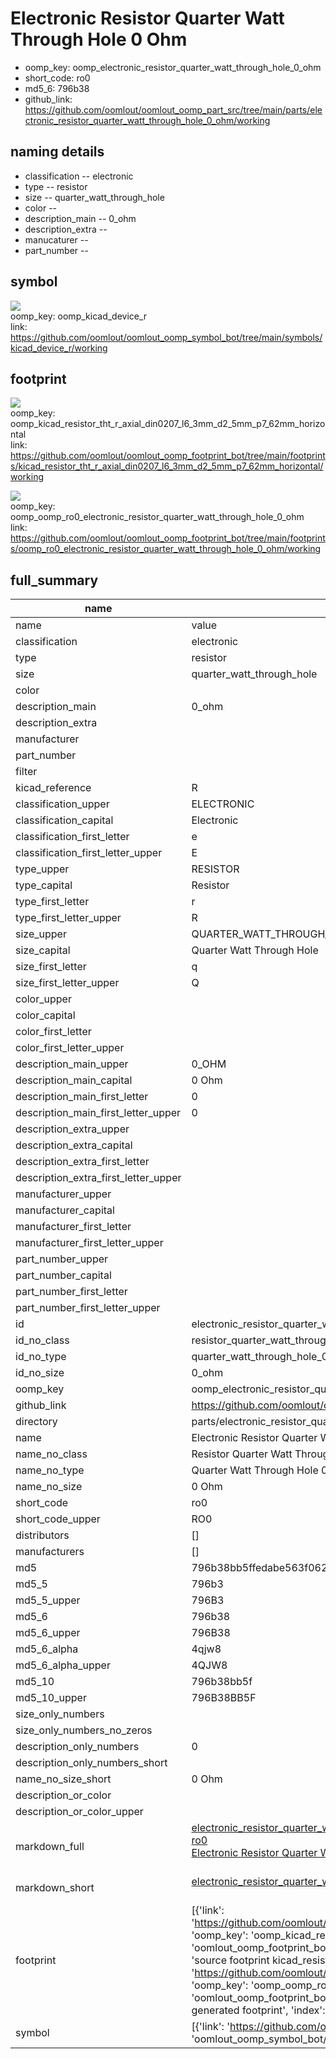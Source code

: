 # Electronic Resistor Quarter Watt Through Hole 0 Ohm

  
* oomp_key: oomp_electronic_resistor_quarter_watt_through_hole_0_ohm 
* short_code: ro0
* md5_6: 796b38  
* github_link: https://github.com/oomlout/oomlout_oomp_part_src/tree/main/parts/electronic_resistor_quarter_watt_through_hole_0_ohm/working  
## naming details
* classification -- electronic
* type -- resistor
* size -- quarter_watt_through_hole
* color -- 
* description_main -- 0_ohm
* description_extra -- 
* manucaturer -- 
* part_number -- 



## symbol

![](symbol/{index}/working/working_600.png)  
oomp_key: oomp_kicad_device_r  
link: https://github.com/oomlout/oomlout_oomp_symbol_bot/tree/main/symbols/kicad_device_r/working  

## footprint

![](footprint/{index}/working/working_600.png)  
oomp_key: oomp_kicad_resistor_tht_r_axial_din0207_l6_3mm_d2_5mm_p7_62mm_horizontal  
link: https://github.com/oomlout/oomlout_oomp_footprint_bot/tree/main/footprints/kicad_resistor_tht_r_axial_din0207_l6_3mm_d2_5mm_p7_62mm_horizontal/working  

![](footprint/{index}/working/working_600.png)  
oomp_key: oomp_oomp_ro0_electronic_resistor_quarter_watt_through_hole_0_ohm  
link: https://github.com/oomlout/oomlout_oomp_footprint_bot/tree/main/footprints/oomp_ro0_electronic_resistor_quarter_watt_through_hole_0_ohm/working  

## full_summary
| name | value | 
| --- | --- | 
| name | value | 
| classification | electronic | 
| type | resistor | 
| size | quarter_watt_through_hole | 
| color |  | 
| description_main | 0_ohm | 
| description_extra |  | 
| manufacturer |  | 
| part_number |  | 
| filter |  | 
| kicad_reference | R | 
| classification_upper | ELECTRONIC | 
| classification_capital | Electronic | 
| classification_first_letter | e | 
| classification_first_letter_upper | E | 
| type_upper | RESISTOR | 
| type_capital | Resistor | 
| type_first_letter | r | 
| type_first_letter_upper | R | 
| size_upper | QUARTER_WATT_THROUGH_HOLE | 
| size_capital | Quarter Watt Through Hole | 
| size_first_letter | q | 
| size_first_letter_upper | Q | 
| color_upper |  | 
| color_capital |  | 
| color_first_letter |  | 
| color_first_letter_upper |  | 
| description_main_upper | 0_OHM | 
| description_main_capital | 0 Ohm | 
| description_main_first_letter | 0 | 
| description_main_first_letter_upper | 0 | 
| description_extra_upper |  | 
| description_extra_capital |  | 
| description_extra_first_letter |  | 
| description_extra_first_letter_upper |  | 
| manufacturer_upper |  | 
| manufacturer_capital |  | 
| manufacturer_first_letter |  | 
| manufacturer_first_letter_upper |  | 
| part_number_upper |  | 
| part_number_capital |  | 
| part_number_first_letter |  | 
| part_number_first_letter_upper |  | 
| id | electronic_resistor_quarter_watt_through_hole_0_ohm | 
| id_no_class | resistor_quarter_watt_through_hole_0_ohm | 
| id_no_type | quarter_watt_through_hole_0_ohm | 
| id_no_size | 0_ohm | 
| oomp_key | oomp_electronic_resistor_quarter_watt_through_hole_0_ohm | 
| github_link | https://github.com/oomlout/oomlout_oomp_part_src/tree/main/parts/electronic_resistor_quarter_watt_through_hole_0_ohm/working | 
| directory | parts/electronic_resistor_quarter_watt_through_hole_0_ohm | 
| name | Electronic Resistor Quarter Watt Through Hole 0 Ohm | 
| name_no_class | Resistor Quarter Watt Through Hole 0 Ohm | 
| name_no_type | Quarter Watt Through Hole 0 Ohm | 
| name_no_size | 0 Ohm | 
| short_code | ro0 | 
| short_code_upper | RO0 | 
| distributors | [] | 
| manufacturers | [] | 
| md5 | 796b38bb5ffedabe563f06214f387dd0 | 
| md5_5 | 796b3 | 
| md5_5_upper | 796B3 | 
| md5_6 | 796b38 | 
| md5_6_upper | 796B38 | 
| md5_6_alpha | 4qjw8 | 
| md5_6_alpha_upper | 4QJW8 | 
| md5_10 | 796b38bb5f | 
| md5_10_upper | 796B38BB5F | 
| size_only_numbers |  | 
| size_only_numbers_no_zeros |  | 
| description_only_numbers | 0 | 
| description_only_numbers_short |   | 
| name_no_size_short | 0 Ohm | 
| description_or_color |   | 
| description_or_color_upper |   | 
| markdown_full | [electronic_resistor_quarter_watt_through_hole_0_ohm](https://github.com/oomlout/oomlout_oomp_part_src/tree/main/parts/electronic_resistor_quarter_watt_through_hole_0_ohm/working)<br>[ro0](https://github.com/oomlout/oomlout_oomp_part_src/tree/main/parts/electronic_resistor_quarter_watt_through_hole_0_ohm/working)<br>[Electronic Resistor Quarter Watt Through Hole 0 Ohm](https://github.com/oomlout/oomlout_oomp_part_src/tree/main/parts/electronic_resistor_quarter_watt_through_hole_0_ohm/working)<br><br> | 
| markdown_short | [electronic_resistor_quarter_watt_through_hole_0_ohm](https://github.com/oomlout/oomlout_oomp_part_src/tree/main/parts/electronic_resistor_quarter_watt_through_hole_0_ohm/working)<br><br> | 
| footprint | [{'link': 'https://github.com/oomlout/oomlout_oomp_footprint_bot/tree/main/foootprntss/kicad_resistor_tht_r_axial_din0207_l6_3mm_d2_5mm_p7_62mm_horizontal', 'oomp_key': 'oomp_kicad_resistor_tht_r_axial_din0207_l6_3mm_d2_5mm_p7_62mm_horizontal', 'directory': 'oomlout_oomp_footprint_bot/footprints/kicad_resistor_tht_r_axial_din0207_l6_3mm_d2_5mm_p7_62mm_horizontal//working/working.kicad_mod', 'note': 'source footprint kicad_resistor_tht_r_axial_din0207_l6_3mm_d2_5mm_p7_62mm_horizontal', 'index': 0}, {'link': 'https://github.com/oomlout/oomlout_oomp_footprint_bot/tree/main/foootprntss/oomp_ro0_electronic_resistor_quarter_watt_through_hole_0_ohm', 'oomp_key': 'oomp_oomp_ro0_electronic_resistor_quarter_watt_through_hole_0_ohm', 'directory': 'oomlout_oomp_footprint_bot/footprints/oomp_ro0_electronic_resistor_quarter_watt_through_hole_0_ohm//working/working.kicad_mod', 'note': 'oomp generated footprint', 'index': 1}] | 
| symbol | [{'link': 'https://github.com/oomlout/oomlout_oomp_symbol_bot/tree/main/symbols/kicad_device_r', 'oomp_key': 'oomp_kicad_device_r', 'directory': 'oomlout_oomp_symbol_bot/symbols/kicad_device_r//working/working.kicad_sym', 'index': 0}] | 
